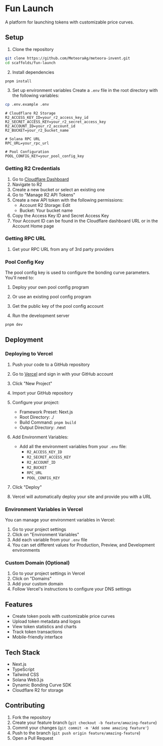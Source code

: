 # Fun Launch

A platform for launching tokens with customizable price curves.

## Setup

1. Clone the repository

```bash
git clone https://github.com/MeteoraAg/meteora-invent.git
cd scaffolds/fun-launch
```

2. Install dependencies

```bash
pnpm install
```

3. Set up environment variables Create a `.env` file in the root directory with the following
   variables:

```bash
cp .env.example .env
```

```env
# Cloudflare R2 Storage
R2_ACCESS_KEY_ID=your_r2_access_key_id
R2_SECRET_ACCESS_KEY=your_r2_secret_access_key
R2_ACCOUNT_ID=your_r2_account_id
R2_BUCKET=your_r2_bucket_name

# Solana RPC URL
RPC_URL=your_rpc_url

# Pool Configuration
POOL_CONFIG_KEY=your_pool_config_key
```

### Getting R2 Credentials

1. Go to [Cloudflare Dashboard](https://dash.cloudflare.com)
2. Navigate to R2
3. Create a new bucket or select an existing one
4. Go to "Manage R2 API Tokens"
5. Create a new API token with the following permissions:
   - Account R2 Storage: Edit
   - Bucket: Your bucket name
6. Copy the Access Key ID and Secret Access Key
7. Your Account ID can be found in the Cloudflare dashboard URL or in the Account Home page

### Getting RPC URL

1. Get your RPC URL from any of 3rd party providers

### Pool Config Key

The pool config key is used to configure the bonding curve parameters. You'll need to:

1. Deploy your own pool config program
2. Or use an existing pool config program
3. Get the public key of the pool config account

4. Run the development server

```bash
pnpm dev
```

## Deployment

### Deploying to Vercel

1. Push your code to a GitHub repository

2. Go to [Vercel](https://vercel.com) and sign in with your GitHub account

3. Click "New Project"

4. Import your GitHub repository

5. Configure your project:
   - Framework Preset: Next.js
   - Root Directory: ./
   - Build Command: `pnpm build`
   - Output Directory: .next

6. Add Environment Variables:
   - Add all the environment variables from your `.env` file:
     - `R2_ACCESS_KEY_ID`
     - `R2_SECRET_ACCESS_KEY`
     - `R2_ACCOUNT_ID`
     - `R2_BUCKET`
     - `RPC_URL`
     - `POOL_CONFIG_KEY`

7. Click "Deploy"

8. Vercel will automatically deploy your site and provide you with a URL

### Environment Variables in Vercel

You can manage your environment variables in Vercel:

1. Go to your project settings
2. Click on "Environment Variables"
3. Add each variable from your `.env` file
4. You can set different values for Production, Preview, and Development environments

### Custom Domain (Optional)

1. Go to your project settings in Vercel
2. Click on "Domains"
3. Add your custom domain
4. Follow Vercel's instructions to configure your DNS settings

## Features

- Create token pools with customizable price curves
- Upload token metadata and logos
- View token statistics and charts
- Track token transactions
- Mobile-friendly interface

## Tech Stack

- Next.js
- TypeScript
- Tailwind CSS
- Solana Web3.js
- Dynamic Bonding Curve SDK
- Cloudflare R2 for storage

## Contributing

1. Fork the repository
2. Create your feature branch (`git checkout -b feature/amazing-feature`)
3. Commit your changes (`git commit -m 'Add some amazing feature'`)
4. Push to the branch (`git push origin feature/amazing-feature`)
5. Open a Pull Request
